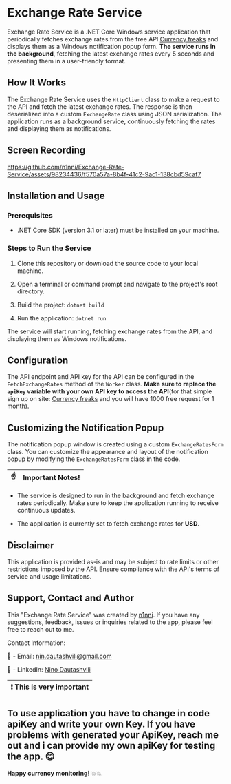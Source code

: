 # Exchange Rate Service

Exchange Rate Service is a .NET Core Windows service application that periodically fetches exchange rates from the free API [Currency freaks](https://billing.currencyfreaks.com/) and displays them as a Windows notification popup form. **The service runs in the background**, fetching the latest exchange rates every 5 seconds and presenting them in a user-friendly format.

## How It Works

The Exchange Rate Service uses the `HttpClient` class to make a request to the API and fetch the latest exchange rates. The response is then deserialized into a custom `ExchangeRate` class using JSON serialization. The application runs as a background service, continuously fetching the rates and displaying them as notifications.

## Screen Recording


https://github.com/n1nni/Exchange-Rate-Service/assets/98234436/f570a57a-8b4f-41c2-9ac1-138cbd59caf7


## Installation and Usage

### Prerequisites

- .NET Core SDK (version 3.1 or later) must be installed on your machine.

### Steps to Run the Service

1. Clone this repository or download the source code to your local machine.

2. Open a terminal or command prompt and navigate to the project's root directory.

3. Build the project:
```dotnet build```

4. Run the application:
```dotnet run```

The service will start running, fetching exchange rates from the API, and displaying them as Windows notifications.

## Configuration

The API endpoint and API key for the API can be configured in the `FetchExchangeRates` method of the `Worker` class. **Make sure to replace the `apiKey` variable with your own API key to access the API**(for that simple sign up on site: [Currency freaks](https://billing.currencyfreaks.com/) and you will have 1000 free request for 1 month).

## Customizing the Notification Popup

The notification popup window is created using a custom `ExchangeRatesForm` class. You can customize the appearance and layout of the notification popup by modifying the `ExchangeRatesForm` class in the code.

| :point_up:    | Important Notes! |
|---------------|:------------------------|

- The service is designed to run in the background and fetch exchange rates periodically. Make sure to keep the application running to receive continuous updates.

- The application is currently set to fetch exchange rates for **USD**.

## Disclaimer

This application is provided as-is and may be subject to rate limits or other restrictions imposed by the API. Ensure compliance with the API's terms of service and usage limitations.

## Support, Contact and Author
This "Exchange Rate Service" was created by [n1nni](https://github.com/n1nni). If you have any suggestions, feedback, issues or inquiries related to the app, please feel free to reach out to me.

Contact Information:

:love_letter: - Email: [nin.dautashvili@gmail.com](mailto:nin.dautashvili@gmail.com)

:love_letter: - LinkedIn: [Nino Dautashvili](https://www.linkedin.com/in/nino-dautashvili/)


| :exclamation:  This is very important   |
|-----------------------------------------|
To use application you have to change in code apiKey and write your own Key. If you have problems with generated your ApiKey, reach me out and i can provide my own apiKey for testing the app. :blush:
---

**Happy currency monitoring!** 
:collision::collision:

